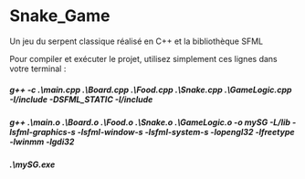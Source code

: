 # Snake_Game
Un jeu du serpent classique réalisé en C++ et la bibliothèque SFML

Pour compiler et exécuter le projet, utilisez simplement ces lignes dans votre terminal :
##### g++ -c .\main.cpp .\Board.cpp .\Food.cpp .\Snake.cpp .\GameLogic.cpp -I<the path of the SFML>/include -DSFML_STATIC -I<the path of the workspace folder>/include
  
##### g++ .\main.o .\Board.o .\Food.o .\Snake.o .\GameLogic.o -o mySG -L<the path of the SFML>/lib -lsfml-graphics-s -lsfml-window-s -lsfml-system-s -lopengl32 -lfreetype -lwinmm -lgdi32
  
##### .\mySG.exe
